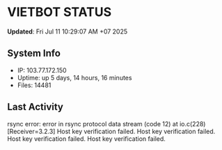 # VIETBOT STATUS
**Updated**: Fri Jul 11 10:29:07 AM +07 2025

## System Info
- IP: 103.77.172.150
- Uptime: up 5 days, 14 hours, 16 minutes
- Files: 14481

## Last Activity
rsync error: error in rsync protocol data stream (code 12) at io.c(228) [Receiver=3.2.3]
Host key verification failed.
Host key verification failed.
Host key verification failed.
Host key verification failed.
